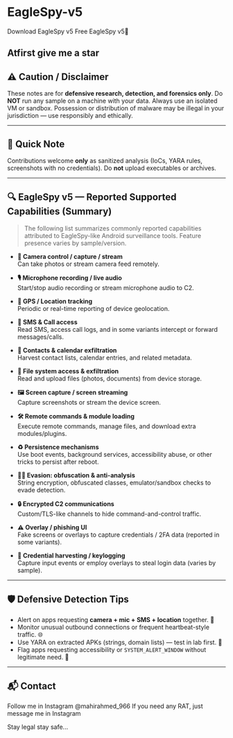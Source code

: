 # EagleSpy-v5
Download EagleSpy v5 Free
 EagleSpy v5🦅

Atfirst give me a star
---

## ⚠️ Caution / Disclaimer
These notes are for **defensive research, detection, and forensics only**. Do **NOT** run any sample on a machine with your data. Always use an isolated VM or sandbox. Possession or distribution of malware may be illegal in your jurisdiction — use responsibly and ethically.

---

## 📌 Quick Note
Contributions welcome **only** as sanitized analysis (IoCs, YARA rules, screenshots with no credentials). Do **not** upload executables or archives.

---

## 🔍 EagleSpy v5 — Reported Supported Capabilities (Summary)
> The following list summarizes commonly reported capabilities attributed to EagleSpy-like Android surveillance tools. Feature presence varies by sample/version.

- **📸 Camera control / capture / stream**  
  Can take photos or stream camera feed remotely.

- **🎙️ Microphone recording / live audio**  
  Start/stop audio recording or stream microphone audio to C2.

- **📍 GPS / Location tracking**  
  Periodic or real-time reporting of device geolocation.

- **📱 SMS & Call access**  
  Read SMS, access call logs, and in some variants intercept or forward messages/calls.

- **👥 Contacts & calendar exfiltration**  
  Harvest contact lists, calendar entries, and related metadata.

- **📂 File system access & exfiltration**  
  Read and upload files (photos, documents) from device storage.

- **🖼️ Screen capture / screen streaming**  
  Capture screenshots or stream the device screen.

- **🛠️ Remote commands & module loading**  
  Execute remote commands, manage files, and download extra modules/plugins.

- **♻️ Persistence mechanisms**  
  Use boot events, background services, accessibility abuse, or other tricks to persist after reboot.

- **🕵️‍♂️ Evasion: obfuscation & anti-analysis**  
  String encryption, obfuscated classes, emulator/sandbox checks to evade detection.

- **🔒 Encrypted C2 communications**  
  Custom/TLS-like channels to hide command-and-control traffic.

- **⚠️ Overlay / phishing UI**  
  Fake screens or overlays to capture credentials / 2FA data (reported in some variants).

- **🔑 Credential harvesting / keylogging**  
  Capture input events or employ overlays to steal login data (varies by sample).

---

## 🛡️ Defensive Detection Tips
- Alert on apps requesting **camera + mic + SMS + location** together. 🚨  
- Monitor unusual outbound connections or frequent heartbeat-style traffic. 🌐  
- Use YARA on extracted APKs (strings, domain lists) — test in lab first. 🧩  
- Flag apps requesting accessibility or `SYSTEM_ALERT_WINDOW` without legitimate need. 🔐


---

## 📬 Contact
Follow me in Instagram @mahirahmed_966
If you need any RAT, just message me in Instagram 

Stay legal stay safe...
